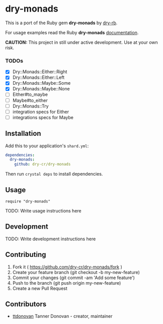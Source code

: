 # dry-monads

This is a port of the Ruby gem **dry-monads** by [dry-rb](http://dry-rb.org/).

For usage examples read the Ruby **dry-monads** [documentation](http://dry-rb.org/gems/dry-monads/).

**CAUTION:** This project in still under active development. Use at your own risk.

### TODOs

- [x] Dry::Monads::Either::Right
- [x] Dry::Monads::Either::Left
- [x] Dry::Monads::Maybe::Some
- [x] Dry::Monads::Maybe::None
- [ ] Either#to_maybe
- [ ] Maybe#to_either
- [ ] Dry::Monads::Try
- [ ] integration specs for Either
- [ ] integrations specs for Maybe

## Installation


Add this to your application's `shard.yml`:

```yaml
dependencies:
  dry-monads:
    github: dry-cr/dry-monads
```
Then run `crystal deps` to install dependencies.

## Usage

```crystal
require "dry-monads"
```


TODO: Write usage instructions here

## Development

TODO: Write development instructions here

## Contributing

1. Fork it ( https://github.com/dry-cr/dry-monads/fork )
2. Create your feature branch (git checkout -b my-new-feature)
3. Commit your changes (git commit -am 'Add some feature')
4. Push to the branch (git push origin my-new-feature)
5. Create a new Pull Request

## Contributors

- [ttdonovan](https://github.com/ttdonovan) Tanner Donovan - creator, maintainer
